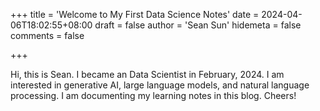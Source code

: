 +++
title = 'Welcome to My First Data Science Notes'
date = 2024-04-06T18:02:55+08:00
draft = false
author = 'Sean Sun'
hidemeta = false
comments = false

+++

Hi, this is Sean. I became an Data Scientist in February, 2024. I am interested in generative AI, large language models, and natural language processing. I am documenting my learning notes in this blog. Cheers!

